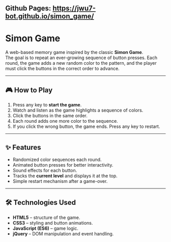 ## Github Pages: https://jwu7-bot.github.io/simon_game/

# Simon Game 

A web-based memory game inspired by the classic **Simon Game**.  
The goal is to repeat an ever-growing sequence of button presses. Each round, the game adds a new random color to the pattern, and the player must click the buttons in the correct order to advance.

---

## 🎮 How to Play
1. Press any key to **start the game**.
2. Watch and listen as the game highlights a sequence of colors.
3. Click the buttons in the same order.
4. Each round adds one more color to the sequence.
5. If you click the wrong button, the game ends. Press any key to restart.

---

## ✨ Features
- Randomized color sequences each round.
- Animated button presses for better interactivity.
- Sound effects for each button.
- Tracks the **current level** and displays it at the top.
- Simple restart mechanism after a game-over.

---

## 🛠️ Technologies Used
- **HTML5** – structure of the game.
- **CSS3** – styling and button animations.
- **JavaScript (ES6)** – game logic.
- **jQuery** – DOM manipulation and event handling.
